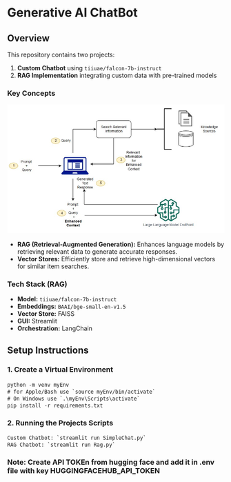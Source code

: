 # Generative AI ChatBot

## Overview
This repository contains two projects:
1. **Custom Chatbot** using `tiiuae/falcon-7b-instruct`
2. **RAG Implementation** integrating custom data with pre-trained models

### Key Concepts
![alt text](image.png)
- **RAG (Retrieval-Augmented Generation):** Enhances language models by retrieving relevant data to generate accurate responses.
- **Vector Stores:** Efficiently store and retrieve high-dimensional vectors for similar item searches.

### Tech Stack (RAG)
- **Model:** `tiiuae/falcon-7b-instruct`
- **Embeddings:** `BAAI/bge-small-en-v1.5`
- **Vector Store:** FAISS
- **GUI:** Streamlit
- **Orchestration:** LangChain

## Setup Instructions

### 1. Create a Virtual Environment
```
python -m venv myEnv
# for Apple/Bash use `source myEnv/bin/activate`  
# On Windows use `.\myEnv\Scripts\activate`
pip install -r requirements.txt
```
### 2. Running the Projects Scripts
```
Custom Chatbot: `streamlit run SimpleChat.py`
RAG Chatbot: `streamlit run Rag.py`
```

### Note: Create API TOKEn from hugging face and add it in .env file with key HUGGINGFACEHUB_API_TOKEN
